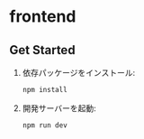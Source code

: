 # frontend

## Get Started

1. 依存パッケージをインストール:
   ```bash
   npm install
   ```

2. 開発サーバーを起動:
   ```bash
   npm run dev
